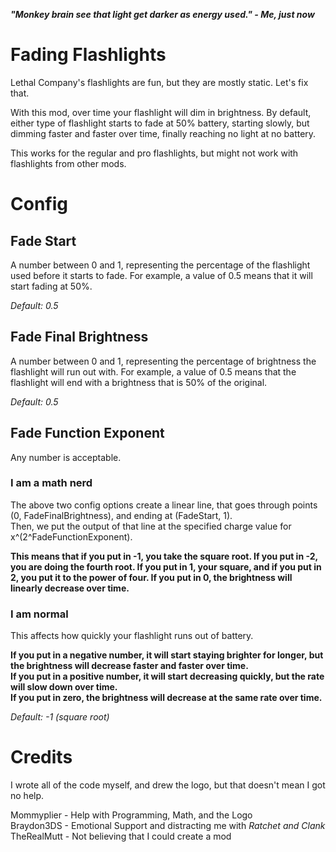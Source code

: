 ***"Monkey brain see that light get darker as energy used." - Me, just now***

# Fading Flashlights

Lethal Company's flashlights are fun, but they are mostly static. Let's fix that.

With this mod, over time your flashlight will dim in brightness. By default, either type of flashlight starts to fade at 50% battery,
starting slowly, but dimming faster and faster over time, finally reaching no light at no battery.

This works for the regular and pro flashlights, but might not work with flashlights from other mods.

# Config

## Fade Start

A number between 0 and 1, representing the percentage of the flashlight used before it starts to fade. For example, a value of 0.5
means that it will start fading at 50%.

*Default: 0.5*

## Fade Final Brightness

A number between 0 and 1, representing the percentage of brightness the flashlight will run out with. For example, a value of 0.5
means that the flashlight will end with a brightness that is 50% of the original.

*Default: 0.5*

## Fade Function Exponent

Any number is acceptable.

### I am a math nerd

The above two config options create a linear line, that goes through points (0, FadeFinalBrightness), and ending at (FadeStart, 1).  
Then, we put the output of that line at the specified charge value for x^(2^FadeFunctionExponent).

**This means that if you put in -1, you take the square root. If you put in -2, you are doing the fourth root. If you put in 1, your
square, and if you put in 2, you put it to the power of four. If you put in 0, the brightness will linearly decrease over time.**

### I am normal

This affects how quickly your flashlight runs out of battery.

**If you put in a negative number, it will start staying brighter for longer, but the brightness will decrease faster and faster over time.**  
**If you put in a positive number, it will start decreasing quickly, but the rate will slow down over time.**  
**If you put in zero, the brightness will decrease at the same rate over time.**


*Default: -1 (square root)*


# Credits
I wrote all of the code myself, and drew the logo, but that doesn't mean I got no help.

Mommyplier - Help with Programming, Math, and the Logo  
Braydon3DS - Emotional Support and distracting me with *Ratchet and Clank*  
TheRealMutt - Not believing that I could create a mod  
 